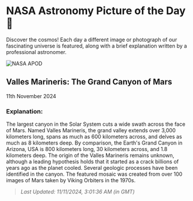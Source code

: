 
  # NASA Astronomy Picture of the Day 🌌

  Discover the cosmos! Each day a different image or photograph of our fascinating universe is featured, along with a brief explanation written by a professional astronomer.

![NASA APOD](https://apod.nasa.gov/apod/image/2411/marsglobe_viking_1552.jpg)

## Valles Marineris: The Grand Canyon of Mars

11th November 2024

### Explanation: 

The largest canyon in the Solar System cuts a wide swath across the face of Mars.  Named Valles Marineris, the grand valley extends over 3,000 kilometers long, spans as much as 600 kilometers across, and delves as much as 8 kilometers deep.  By comparison, the Earth's Grand Canyon in Arizona, USA is 800 kilometers long, 30 kilometers across, and 1.8 kilometers deep.  The origin of the Valles Marineris remains unknown, although a leading hypothesis holds that it started as a crack billions of years ago as the planet cooled.  Several geologic processes have been identified in the canyon.  The featured mosaic was  created from over 100 images of Mars taken by Viking Orbiters in the 1970s.

> _Last Updated: 11/11/2024, 3:01:36 AM (in GMT)_
